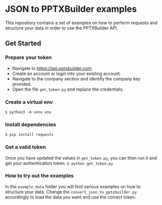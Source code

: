 # JSON to PPTXBuilder examples
This repository contains a set of examples on how to perform requests and structure your data in order to use the PPTXBuilder API.

## Get Started

### Prepare your token
- Navigate to https://api.pptxbuilder.com. 
- Create an account or login into your existing account.
- Navigate to the company section and identify the company key provided.
- Open the file `get_token.py` and replace the credentials.

### Create a virtual env
``` $ python3 -m venv env ```

### Install dependencies
``` $ pip install requests ```

### Get a valid token
Once you have updated the values in `get_token.py`, you can then run it and get your authentication token.
``` $ python get_token.py ```

### How to try out the examples
In the `example_data` folder you will find various examples on how to structure your data. Change the `convert_json_to_pptxbuilder.py` accordingly to load the data you want and use the correct token.



